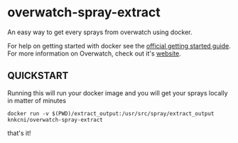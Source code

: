 # overwatch-spray-extract

 An easy way to get every sprays from overwatch using docker.


For help on getting started with docker see the [official getting started guide](https://docs.docker.com/get-started/).
For more information on Overwatch, check out it's [website](https://playoverwatch.com/es-mx/).




## QUICKSTART

Running this will run your docker image and you will get your sprays locally in matter of minutes


```
docker run -v $(PWD)/extract_output:/usr/src/spray/extract_output knkcni/overwatch-spray-extract
```

that's it!